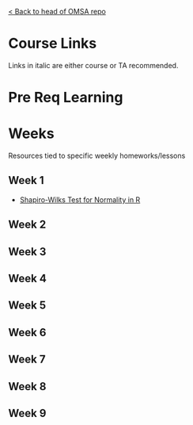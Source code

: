[< Back to head of OMSA repo](README.md)

# Course Links

Links in italic are either course or TA recommended.

# Pre Req Learning

# Weeks

Resources tied to specific weekly homeworks/lessons

## Week 1

* [Shapiro-Wilks Test for Normality in R](https://www.r-bloggers.com/shapiro-wilk-test-for-normality-in-r/)

## Week 2 

## Week 3

## Week 4

## Week 5

## Week 6

## Week 7

## Week 8

## Week 9
